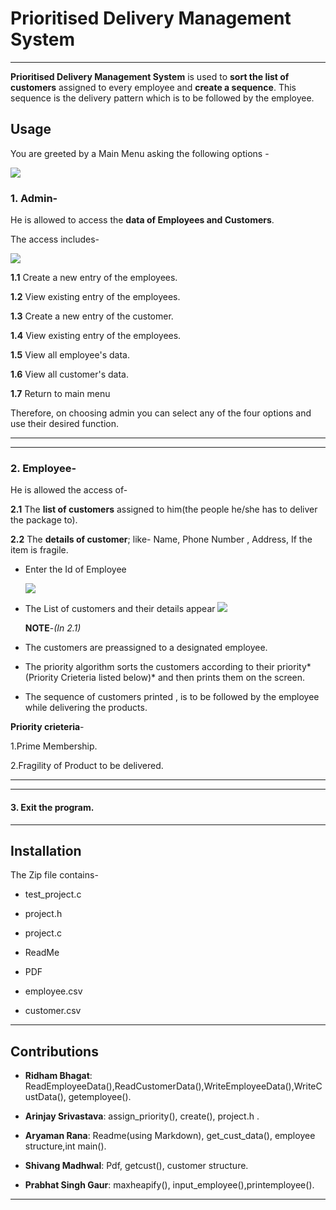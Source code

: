 
# Prioritised Delivery Management System

--- 
 **Prioritised Delivery Management System** is used to **sort the list of customers** assigned to every employee and **create a sequence**. This sequence is the delivery pattern which is to be followed by the employee.



## Usage

You are greeted by a Main Menu asking the following options - 

  ![](https://raw.githubusercontent.com/shivang-madhwal/DS_Project_2020/master/final/Images/Img1.png)

### 1. **Admin**-
   He is allowed to access the **data of Employees and Customers**.  

The access includes- 

![](https://raw.githubusercontent.com/shivang-madhwal/DS_Project_2020/master/final/Images/img2.png)

**1.1** Create a new entry of the employees.
			
**1.2** View existing entry of the employees.
				
**1.3** Create a new entry of the customer.
			
**1.4** View existing entry of the employees.

**1.5** View all employee's data.

**1.6** View all customer's data.

**1.7** Return to main menu

Therefore, on choosing admin you can select  any of the four options and use their desired function.
___
---
### 2. **Employee**- 		
He is allowed the access of-

**2.1** The **list of customers** assigned to him(the people he/she has to deliver the package to).

**2.2** The **details of customer**;
like-  Name, Phone Number , Address, If the item is fragile.

- Enter the Id of Employee
  
     ![](https://raw.githubusercontent.com/shivang-madhwal/DS_Project_2020/master/final/Images/img3.png)

- The List of customers and their details appear
![](https://raw.githubusercontent.com/shivang-madhwal/DS_Project_2020/master/final/Images/img4.png)

  **NOTE**-*(In 2.1)*
  
-  The customers are preassigned to a designated employee.
 	
- The priority algorithm sorts the customers according to their priority*(Priority Crieteria listed below)* and then prints them on the screen.
	
- The sequence of customers printed , is to be followed by the employee while delivering the products.

**Priority crieteria**- 
		
 1.Prime Membership.
	
2.Fragility of Product to be delivered.  
___
___


#### 3. **Exit the program**.
___

## Installation

The Zip file contains-

- test_project.c

- project.h

- project.c

- ReadMe

- PDF 

- employee.csv 

- customer.csv
___

## Contributions

 - **Ridham Bhagat**: ReadEmployeeData(),ReadCustomerData(),WriteEmployeeData(),WriteCustData(), getemployee().
 
 - **Arinjay Srivastava**: 
assign_priority(), create(), project.h .
 
 - **Aryaman Rana**: Readme(using Markdown), get_cust_data(), employee structure,int main().
  
 - **Shivang Madhwal**: Pdf, getcust(), customer structure.
  
 - **Prabhat Singh Gaur**: maxheapify(), input_employee(),printemployee().
___